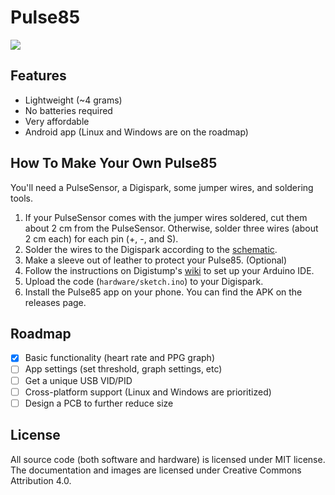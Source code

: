 # Pulse85
![](https://user-images.githubusercontent.com/40331046/133422289-e5d28d87-3777-4d0c-80c4-3bacbda1379d.png)

## Features
- Lightweight (~4 grams)
- No batteries required
- Very affordable
- Android app (Linux and Windows are on the roadmap)

## How To Make Your Own Pulse85
You'll need a PulseSensor, a Digispark, some jumper wires, and soldering tools.

1. If your PulseSensor comes with the jumper wires soldered, cut them about 2 cm from the PulseSensor. Otherwise, solder three wires (about 2 cm each) for each pin (+, -, and S).
2. Solder the wires to the Digispark according to the [schematic](https://github.com/brian-the-dev/Pulse85/blob/main/hardware/schematic.png).
3. Make a sleeve out of leather to protect your Pulse85. (Optional)
4. Follow the instructions on Digistump's [wiki](http://digistump.com/wiki/digispark/tutorials/connecting) to set up your Arduino IDE.
5. Upload the code (`hardware/sketch.ino`) to your Digispark.
6. Install the Pulse85 app on your phone. You can find the APK on the releases page.

## Roadmap
- [X] Basic functionality (heart rate and PPG graph)
- [ ] App settings (set threshold, graph settings, etc)
- [ ] Get a unique USB VID/PID
- [ ] Cross-platform support (Linux and Windows are prioritized)
- [ ] Design a PCB to further reduce size

## License
All source code (both software and hardware) is licensed under MIT license. The documentation and images are licensed under Creative Commons Attribution 4.0.

